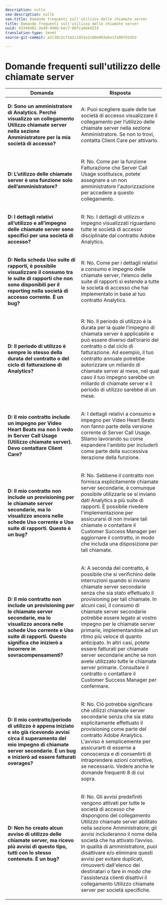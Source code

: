 ```yaml
---
description: nulle
seo-description: nulle
seo-title: Domande frequenti sull'utilizzo delle chiamate server
title: Domande frequenti sull'utilizzo delle chiamate server
uuid: 43340481-2e49-446b-bec7-86fcadeb4233
translation-type: tm+mt
source-git-commit: a2c38c2cf3a2c1451e2c60e003ebe1fa9bfd145d

---
```



# Domande frequenti sull'utilizzo delle chiamate server

<table id="table_10384E2010B849708AE9462BB2B43438"> 
 <thead> 
  <tr> 
   <th colname="col1" class="entry"> Domanda </th> 
   <th colname="col2" class="entry"> Risposta </th> 
  </tr> 
 </thead>
 <tbody> 
  <tr> 
   <td colname="col1"> <p><b>D: Sono un amministratore di Analytics. Perché visualizzo un collegamento Utilizzo chiamate server nella sezione Amministratore per la mia società di accesso?</b> </p> </td> 
   <td colname="col2"> <p>A: Puoi scegliere quale delle tue società di accesso visualizzare il collegamento per l’utilizzo delle chiamate server nella sezione Amministratore. Se non lo trovi, contatta Client Care per attivarlo. </p> </td> 
  </tr> 
  <tr> 
   <td colname="col1"> <p><b>D: L’utilizzo delle chiamate server è una funzione solo dell’amministratore? </b> </p> </td> 
   <td colname="col2"> <p>R: No. Come per la funzione Fatturazione che Server Call Usage sostituisce, potete assegnare a un non amministratore l'autorizzazione per accedere a questo collegamento. </p> </td> 
  </tr> 
  <tr> 
   <td colname="col1"> <p><b>D: I dettagli relativi all’utilizzo e all’impegno delle chiamate server sono specifici per una società di accesso?</b> </p> </td> 
   <td colname="col2"> <p>R: No. I dettagli di utilizzo e impegno visualizzati riguardano tutte le società di accesso disciplinate dal contratto Adobe Analytics. </p> </td> 
  </tr> 
  <tr> 
   <td colname="col1"> <p><b>D: Nella scheda Uso suite di rapporti, è possibile visualizzare il consumo tra le suite di rapporti che non sono disponibili per il reporting nella società di accesso corrente. È un bug? </b> </p> </td> 
   <td colname="col2"> <p>R: No. Come per i dettagli relativi a consumo e impegno delle chiamate server, l’elenco delle suite di rapporti si estende a tutte le società di accesso che hai implementato in base al tuo contratto Analytics. </p> </td> 
  </tr> 
  <tr> 
   <td colname="col1"> <p><b>D: Il periodo di utilizzo è sempre lo stesso della durata del contratto o del ciclo di fatturazione di Analytics? </b> </p> </td> 
   <td colname="col2"> <p>R: No. Il periodo di utilizzo è la durata per la quale l’impegno di chiamata server è applicabile e può essere diverso dall’orario del contratto o dal ciclo di fatturazione. Ad esempio, il tuo contratto annuale potrebbe autorizzare un miliardo di chiamate server al mese, nel qual caso il tuo impegno sarebbe un miliardo di chiamate server e il periodo di utilizzo sarebbe di un mese. </p> </td> 
  </tr> 
  <tr> 
   <td colname="col1"> <p><b>D: Il mio contratto include un impegno per Video Heart Beats ma non li vedo in Server Call Usage (Utilizzo chiamate server). Devo contattare Client Care?</b> </p> </td> 
   <td colname="col2"> <p>A: I dettagli relativi a consumo e impegno per Video Heart Beats non fanno parte della versione corrente di Server Call Usage. Stiamo lavorando su come espandere l'ambito per includerli come parte della successiva iterazione della funzione. </p> </td> 
  </tr> 
  <tr> 
   <td colname="col1"> <p><b>D: Il mio contratto non include un provisioning per le chiamate server secondarie, ma lo visualizzo ancora nelle schede Uso corrente e Uso suite di rapporti. Questo è un bug? </b> </p> </td> 
   <td colname="col2"> <p>R: No. Sebbene il contratto non fornisca esplicitamente chiamate server secondarie, è comunque possibile utilizzarle se si inviano dati Analytics a più suite di rapporti. È possibile rivedere l'implementazione per assicurarsi di non inviare tali chiamate o contattare il Customer Success Manager per aggiornare il contratto, in modo che includa una disposizione per tali chiamate. </p> </td> 
  </tr> 
  <tr> 
   <td colname="col1"> <p><b>D: Il mio contratto non include un provisioning per le chiamate server secondarie, ma lo visualizzo ancora nelle schede Uso corrente e Uso suite di rapporti. Questo significa che inizierò a incorrere in sovracompensamenti?</b> </p> </td> 
   <td colname="col2"> <p>A: A seconda del contratto, è possibile che si verifichino delle interruzioni quando si inviano chiamate server secondarie senza che sia stato effettuato il provisioning per tali chiamate. In alcuni casi, il consumo di chiamate server secondarie potrebbe essere legato al vostro impegno per le chiamate server primarie, implementandole ad un ritmo più veloce di quanto anticipato. In altri casi, potete essere fatturati per chiamate server secondarie anche se non avete utilizzato tutte le chiamate server primarie. Consultare il contratto o contattare il Customer Success Manager per confermare. </p> </td> 
  </tr> 
  <tr> 
   <td colname="col1"> <p><b>D: Il mio contratto/periodo di utilizzo è appena iniziato e sto già ricevendo avvisi circa il superamento del mio impegno di chiamate server secondarie. È un bug e inizierò ad essere fatturati overages? </b> </p> </td> 
   <td colname="col2"> <p>R: No. Ciò potrebbe significare che utilizzi chiamate server secondarie senza che sia stato esplicitamente effettuato il provisioning come parte del contratto Adobe Analytics. L'avviso è semplicemente per assicurarti di esserne a conoscenza e di consentirti di intraprendere azioni correttive, se necessario. Vedere anche le domande frequenti 8 di cui sopra. </p> </td> 
  </tr> 
  <tr> 
   <td colname="col1"> <p><b>D: Non ho creato alcun avviso di utilizzo delle chiamate server, ma ricevo più avvisi di questo tipo, tutti con lo stesso contenuto. È un bug? </b> </p> </td> 
   <td colname="col2"> <p>R: No. Gli avvisi predefiniti vengono attivati per tutte le società di accesso che dispongono del collegamento Utilizzo chiamate server abilitato nella sezione Amministratore; gli avvisi includeranno il nome della società che ha attivato l’avviso. In qualità di amministratore, puoi disattivare e/o eliminare questi avvisi per evitare duplicati, rimuoverti dall'elenco dei destinatari o fare in modo che l'assistenza clienti disattivi il collegamento Utilizzo chiamate server per società specifiche. </p> </td> 
  </tr> 
 </tbody> 
</table>
